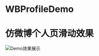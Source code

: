 # WBProfileDemo

# 仿微博个人页滑动效果

![Demo效果展示](http://upload-images.jianshu.io/upload_images/1844873-96bcd4780f2f9b3c.gif?imageMogr2/auto-orient/strip) 
